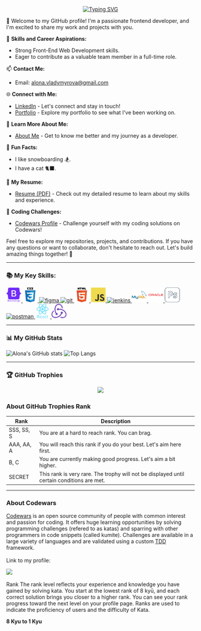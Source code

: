<!-- <h1 align="center" >Alona Vladymyrova</h1> 

<b>Feel free to reach out:  📫 [Email](mailto:alona.vladymyrova@gmail.com)</b>

🌎 <b>Check out my LinkedIn:</b> <a href="https://www.linkedin.com/in/alona-vladymyrova/">www.linkedin.com/in/alona-vladymyrova</a><br>
💼 <b>Check out my Portfolio:</b> <a href="https://alona.dev/">www.alona.dev</a>

- 👋 Hi, I’m <a href="https://www.linkedin.com/in/alona-vladymyrova/" target="_blank" rel="noopener noreferrer">Alona Vladymyrova</a>, a frontend developer

- Learn more <a href="https://alona.dev/about" target="_blank" rel="noopener noreferrer">about me</a>
- My <a href="https://alona.dev/static/media/Resume_Alona_Vladymyrova_07_19_23.b44cb91f0f22a6b9d4cd.pdf" target="_blank" rel="noopener noreferrer"> Resume</a>
- My <a href="www.codewars.com/r/aDsx6g" target="_blank" rel="noopener noreferrer">Codewars</a> 
- 😎 I am continuously building front-end applications with React that are scalable, performant, and accessible.
- 🏢 Strong Front-End Web Development skills, eager to contribute as a valuable team member in a full-time role.
- 🎉 Fun Facts:

  * I like snowboarding 🏂
  * I have a cat 🐈‍⬛ <br> -->
<!-- https://github.com/Code-the-Dream-School -->

<p align="center">
<a href="https://git.io/typing-svg"><img src="https://readme-typing-svg.demolab.com?font=Special+Elite&size=25&duration=4500&pause=50&color=58a6ff&center=true&vCenter=true&multiline=true&width=800&height=150&lines=Hi!+%F0%9F%91%8B+My+name+is+Alona.;I+have+2+years+of+experience+in+front-end+web+development.;my+key+skills+is+HTML%2C+CSS%2C+JavaScript%2C+and+React." alt="Typing SVG" /></a>
</p>
<!-- I'm+looking+for+a+position+as+a+front-end+developer;where+I+can+apply+my+HTML%2C+CSS%2C+JavaScript%2C+and+React+skills. -->
<!-- # Hi, I'm Alona Vladymyrova -->

👋 Welcome to my GitHub profile! I'm a passionate frontend developer, and I'm excited to share my work and projects with you.

🏢 **Skills and Career Aspirations:**
- Strong Front-End Web Development skills.
- Eager to contribute as a valuable team member in a full-time role.
  
📫 **Contact Me:**
- Email: [alona.vladymyrova@gmail.com](mailto:alona.vladymyrova@gmail.com)

🌐 **Connect with Me:**
- [LinkedIn](https://www.linkedin.com/in/alona-vladymyrova) - Let's connect and stay in touch!
- [Portfolio](https://alona.dev) - Explore my portfolio to see what I've been working on.

📄 **Learn More About Me:**
- [About Me](https://alona.dev/about) - Get to know me better and my journey as a developer.
  
🎉 **Fun Facts:**
- I like snowboarding 🏂.
- I have a cat 🐈‍⬛.

📑 **My Resume:**
- [Resume (PDF)](https://www.alona.dev/static/media/Resume_Alona_Vladymyrova%2003_09_24.b57da52844c01ce84dd6.pdf) - Check out my detailed resume to learn about my skills and experience.

💪 **Coding Challenges:**
- [Codewars Profile](https://www.codewars.com/users/AlonaVladymyrova) - Challenge yourself with my coding solutions on Codewars!

Feel free to explore my repositories, projects, and contributions. If you have any questions or want to collaborate, don't hesitate to reach out. Let's build amazing things together! 🚀
<hr>

<h3 align="left">📚 My Key Skills:</h3>
<p align="left"> <a href="https://getbootstrap.com" target="_blank" rel="noreferrer"> <img src="https://raw.githubusercontent.com/devicons/devicon/master/icons/bootstrap/bootstrap-plain-wordmark.svg" alt="bootstrap" width="40" height="40"/> </a> <a href="https://www.w3schools.com/css/" target="_blank" rel="noreferrer"> <img src="https://raw.githubusercontent.com/devicons/devicon/master/icons/css3/css3-original-wordmark.svg" alt="css3" width="40" height="40"/> </a> <a href="https://www.figma.com/" target="_blank" rel="noreferrer"> <img src="https://www.vectorlogo.zone/logos/figma/figma-icon.svg" alt="figma" width="40" height="40"/> </a> <a href="https://git-scm.com/" target="_blank" rel="noreferrer"> <img src="https://www.vectorlogo.zone/logos/git-scm/git-scm-icon.svg" alt="git" width="40" height="40"/> </a> <a href="https://www.w3.org/html/" target="_blank" rel="noreferrer"> <img src="https://raw.githubusercontent.com/devicons/devicon/master/icons/html5/html5-original-wordmark.svg" alt="html5" width="40" height="40"/> </a> <a href="https://developer.mozilla.org/en-US/docs/Web/JavaScript" target="_blank" rel="noreferrer"> <img src="https://raw.githubusercontent.com/devicons/devicon/master/icons/javascript/javascript-original.svg" alt="javascript" width="40" height="40"/> </a> <a href="https://www.jenkins.io" target="_blank" rel="noreferrer"> <img src="https://www.vectorlogo.zone/logos/jenkins/jenkins-icon.svg" alt="jenkins" width="40" height="40"/> </a> <a href="https://www.mysql.com/" target="_blank" rel="noreferrer"> <img src="https://raw.githubusercontent.com/devicons/devicon/master/icons/mysql/mysql-original-wordmark.svg" alt="mysql" width="40" height="40"/> </a> <a href="https://www.oracle.com/" target="_blank" rel="noreferrer"> <img src="https://raw.githubusercontent.com/devicons/devicon/master/icons/oracle/oracle-original.svg" alt="oracle" width="40" height="40"/> </a> <a href="https://www.photoshop.com/en" target="_blank" rel="noreferrer"> <img src="https://raw.githubusercontent.com/devicons/devicon/master/icons/photoshop/photoshop-line.svg" alt="photoshop" width="40" height="40"/> </a> <a href="https://postman.com" target="_blank" rel="noreferrer"> <img src="https://www.vectorlogo.zone/logos/getpostman/getpostman-icon.svg" alt="postman" width="40" height="40"/> </a> <a href="https://reactjs.org/" target="_blank" rel="noreferrer"> <img src="https://raw.githubusercontent.com/devicons/devicon/master/icons/react/react-original-wordmark.svg" alt="react" width="40" height="40"/> </a> <a href="https://redux.js.org" target="_blank" rel="noreferrer"> <img src="https://raw.githubusercontent.com/devicons/devicon/master/icons/redux/redux-original.svg" alt="redux" width="40" height="40"/> </a> </p>

<hr>

<h3 align="left">📊 My GitHub Stats</h3>

![Alona's GitHub stats](https://github-readme-stats.vercel.app/api?username=AlonaVladymyrovaTrinity&show_icons=true&theme=synthwave&rank_icon=github)
![Top Langs](https://github-readme-stats.vercel.app/api/top-langs/?username=AlonaVladymyrovaTrinity&theme=synthwave)
 
<hr>

<h3 align="left">🏆 GitHub Trophies</h3>
<p align="center">
  <img src="https://github-profile-trophy.vercel.app/?username=AlonaVladymyrovaTrinity&theme=algolia&rank=SSS,SS,S,AAA,AA,A,B,C,SECRET"/>
</p>

<h3 align="left">About GitHub Trophies Rank</h3>

|  Rank  |  Description  |
| ---- | ---- |
|  SSS, SS, S  | You are at a hard to reach rank. You can brag.  |
|  AAA, AA, A  | You will reach this rank if you do your best. Let's aim here first.  |
|  B, C  | You are currently making good progress. Let's aim a bit higher.  |
| SECRET | This rank is very rare. The trophy will not be displayed until certain conditions are met. |
<!-- <p>I have rare SECRET Trophie - LongTimeUser! 🏆 🎉 </p>
<p><img width="200" height="200" src=https://media1.tenor.co/images/e613a023bf913fb16f6e14d517d04440/tenor.gif?c=VjFfZmFjZWJvb2tfd2ViY29tbWVudHM&itemid=24678746/></p> -->

<hr>

<h3 align="left">About Codewars</h3>

<p>
<a href="https://codewars.com" target="_blank" rel="noopener noreferrer">Codewars</a> is an open source community of people with common interest and passion for coding.
It offers huge learning opportunities by solving programming challenges (refered to as katas)
and sparring with other programmers in code snippets (called kumite). 
Challenges are available in a large variety of languages and are validated using a custom <a href="https://en.wikipedia.org/wiki/Test-driven_development" target="_blank" rel="noopener noreferrer">TDD</a> framework.<br><br>
Link to my profile:<br>
<p align="left">
  <a href="https://www.codewars.com/users/AlonaVladymyrova" target="_blank" rel="noopener noreferrer"><img src=https://www.codewars.com/users/AlonaVladymyrova/badges/large/></a>
</p>
<p>
Rank
The rank level reflects your experience and knowledge you have gained by solving kata. You start at the lowest rank of 8 kyū, and each correct solution brings you closer to a higher rank. You can see your rank progress toward the next level on your profile page.
Ranks are used to indicate the proficiency of users and the difficulty of Kata. 
 
 <b>8 Kyu to 1 Kyu</b>
</p>



<!--
**AlonaVladymyrovaTrinity/AlonaVladymyrovaTrinity** is a ✨ _special_ ✨ repository because its `README.md` (this file) appears on your GitHub profile.

Here are some ideas to get you started:

- 🔭 I’m currently working on ...
- 🌱 I’m currently learning ...
- 👯 I’m looking to collaborate on ...
- 🤔 I’m looking for help with ...
- 💬 Ask me about ...
- 📫 How to reach me: ...
- 😄 Pronouns: ...
- ⚡ Fun fact: ...
-->
